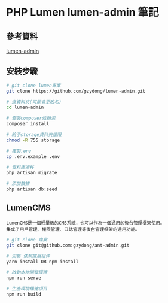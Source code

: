 # PHP Lumen lumen-admin 筆記

## 參考資料

[lumen-admin](https://github.com/gzydong/lumen-admin)

## 安裝步驟

```bash
# git clone lumen專案
git clone https://github.com/gzydong/lumen-admin.git

# 進資料夾(可能會更改名)
cd lumen-admin

# 安裝composer依賴包
composer install

# 給予storage資料夾權限
chmod -R 755 storage

# 複製.env
cp .env.example .env

# 資料庫遷移
php artisan migrate

# 添加數據
php artisan db:seed
```

## LumenCMS

```
LumenCMS是一個輕量級的CMS系統，也可以作為一個通用的後台管理框架使用。
集成了用戶管理、權限管理、日誌管理等後台管理框架的通用功能。
```

```bash
# git clone 專案
git clone git@github.com:gzydong/ant-admin.git

# 安裝 依賴擴展組件
yarn install OR npm install

# 啟動本地開發環境
npm run serve

# 生產環境構建項目
npm run build
```